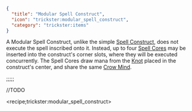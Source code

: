 ```json
{
  "title": "Modular Spell Construct",
  "icon": "trickster:modular_spell_construct",
  "category": "trickster:items"
}
```

A Modular Spell Construct, unlike the simple [Spell Construct](^trickster:items/spell_construct), does not execute the spell inscribed onto it. 
Instead, up to four [Spell Cores](^trickster:items/spell_core) may be inserted into the construct's corner slots, where they will be executed concurrently. 
The Spell Cores draw mana from the [Knot](^trickster:items/knots) placed in the construct's center, and share the same [Crow Mind](^trickster:tricks/basic#7).

;;;;;

//TODO

<recipe;trickster:modular_spell_construct>
